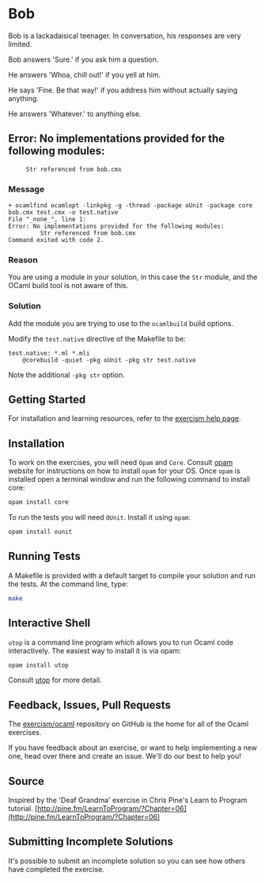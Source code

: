 # Bob

Bob is a lackadaisical teenager. In conversation, his responses are very limited.

Bob answers 'Sure.' if you ask him a question.

He answers 'Whoa, chill out!' if you yell at him.

He says 'Fine. Be that way!' if you address him without actually saying
anything.

He answers 'Whatever.' to anything else.

## Error: No implementations provided for the following modules:
         Str referenced from bob.cmx

### Message
```
+ ocamlfind ocamlopt -linkpkg -g -thread -package oUnit -package core bob.cmx test.cmx -o test.native
File "_none_", line 1:
Error: No implementations provided for the following modules:
         Str referenced from bob.cmx
Command exited with code 2.
```

### Reason
You are using a module in your solution, in this case the `Str` module, and the
OCaml build tool is not aware of this.

### Solution
Add the module you are trying to use to the `ocamlbuild` build options.

Modify the `test.native` directive of the Makefile to be:

```
test.native: *.ml *.mli
    @corebuild -quiet -pkg oUnit -pkg str test.native
```

Note the additional `-pkg str` option.



## Getting Started
For installation and learning resources, refer to the
[exercism help page](http://exercism.io/languages/ocaml).

## Installation
To work on the exercises, you will need `Opam` and `Core`. Consult [opam](https://opam.ocaml.org) website for instructions on how to install `opam` for your OS. Once `opam` is installed open a terminal window and run the following command to install core:

```bash
opam install core
```

To run the tests you will need `OUnit`. Install it using `opam`:

```bash
opam install ounit
```

## Running Tests
A Makefile is provided with a default target to compile your solution and run the tests. At the command line, type:

```bash
make
```

## Interactive Shell
`utop` is a command line program which allows you to run Ocaml code interactively. The easiest way to install it is via opam:
```bash
opam install utop
```
Consult [utop](https://github.com/diml/utop/blob/master/README.md) for more detail.

## Feedback, Issues, Pull Requests
The [exercism/ocaml](https://github.com/exercism/ocaml) repository on
GitHub is the home for all of the Ocaml exercises.

If you have feedback about an exercise, or want to help implementing a new
one, head over there and create an issue.  We'll do our best to help you!

## Source

Inspired by the 'Deaf Grandma' exercise in Chris Pine's Learn to Program tutorial. [http://pine.fm/LearnToProgram/?Chapter=06](http://pine.fm/LearnToProgram/?Chapter=06)

## Submitting Incomplete Solutions
It's possible to submit an incomplete solution so you can see how others have completed the exercise.
